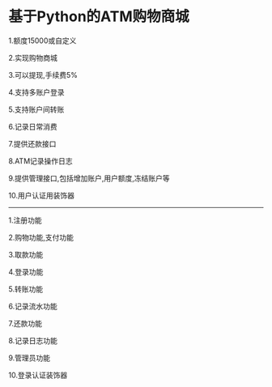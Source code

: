 # 基于Python的ATM购物商城

1.额度15000或自定义

2.实现购物商城

3.可以提现,手续费5%

4.支持多账户登录

5.支持账户间转账

6.记录日常消费

7.提供还款接口

8.ATM记录操作日志

9.提供管理接口,包括增加账户,用户额度,冻结账户等

10.用户认证用装饰器
***
1.注册功能

2.购物功能,支付功能

3.取款功能

4.登录功能

5.转账功能

6.记录流水功能

7.还款功能

8.记录日志功能

9.管理员功能

10.登录认证装饰器
